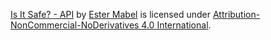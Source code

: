 [Is It Safe? - API](https://github.com/Is-It-Safe/isItSafe-API) by [Ester Mabel](https://github.com/estermabel) is licensed under [Attribution-NonCommercial-NoDerivatives 4.0 International](http://creativecommons.org/licenses/by-nc-nd/4.0/?ref=chooser-v1).
